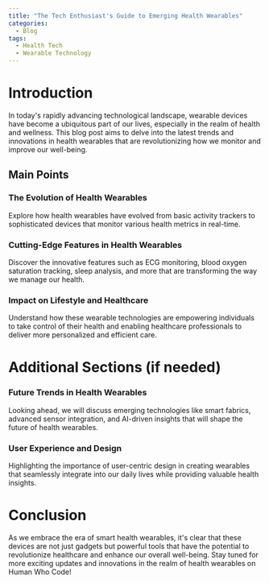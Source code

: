 ```yaml
---
title: "The Tech Enthusiast's Guide to Emerging Health Wearables"
categories:
  - Blog
tags:
  - Health Tech
  - Wearable Technology
---
```


# Introduction
In today's rapidly advancing technological landscape, wearable devices have become a ubiquitous part of our lives, especially in the realm of health and wellness. This blog post aims to delve into the latest trends and innovations in health wearables that are revolutionizing how we monitor and improve our well-being.

## Main Points
### The Evolution of Health Wearables
Explore how health wearables have evolved from basic activity trackers to sophisticated devices that monitor various health metrics in real-time.

### Cutting-Edge Features in Health Wearables
Discover the innovative features such as ECG monitoring, blood oxygen saturation tracking, sleep analysis, and more that are transforming the way we manage our health.

### Impact on Lifestyle and Healthcare
Understand how these wearable technologies are empowering individuals to take control of their health and enabling healthcare professionals to deliver more personalized and efficient care.

# Additional Sections (if needed)
### Future Trends in Health Wearables
Looking ahead, we will discuss emerging technologies like smart fabrics, advanced sensor integration, and AI-driven insights that will shape the future of health wearables.

### User Experience and Design
Highlighting the importance of user-centric design in creating wearables that seamlessly integrate into our daily lives while providing valuable health insights.

# Conclusion
As we embrace the era of smart health wearables, it's clear that these devices are not just gadgets but powerful tools that have the potential to revolutionize healthcare and enhance our overall well-being. Stay tuned for more exciting updates and innovations in the realm of health wearables on Human Who Code!